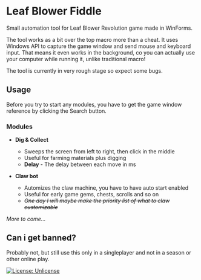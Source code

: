 # Leaf Blower Fiddle

Small automation tool for Leaf Blower Revolution game made in WinForms.

The tool works as a bit over the top macro more than a cheat.
It uses Windows API to capture the game window and send mouse and keyboard input. That means it even works in the background, co you can actually use your computer while running it, unlike traditional macro!

The tool is currently in very rough stage so expect some bugs.

## Usage

Before you try to start any modules, you have to get the game window reference by clicking the Search button.

### Modules

* **Dig & Collect**
  - Sweeps the screen from left to right, then click in the middle
  - Useful for farming materials plus digging
  - **Delay** - The delay between each move in ms
  
* **Claw bot**
  - Automizes the claw machine, you have to have auto start enabled
  - Useful for early game gems, chests, scrolls and so on
  - ~~*One day I will maybe make the priority list of what to claw customizable*~~
 
*More to come...*

## Can i get banned?

Probably not, but still use this only in a singleplayer and not in a season or other online play.

[![License: Unlicense](https://img.shields.io/badge/license-Unlicense-blue.svg)](http://unlicense.org/)
